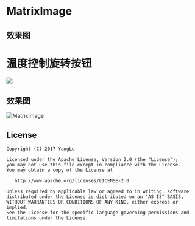 # MatrixImage

## 效果图

# 温度控制旋转按钮

[![](https://img.shields.io/badge/APK%20download-4.45M-green.svg)]()

## 效果图

![MatrixImage]()

## License

```
Copyright (C) 2017 YangLe

Licensed under the Apache License, Version 2.0 (the "License");
you may not use this file except in compliance with the License.
You may obtain a copy of the License at

   http://www.apache.org/licenses/LICENSE-2.0

Unless required by applicable law or agreed to in writing, software
distributed under the License is distributed on an "AS IS" BASIS,
WITHOUT WARRANTIES OR CONDITIONS OF ANY KIND, either express or implied.
See the License for the specific language governing permissions and
limitations under the License.
```